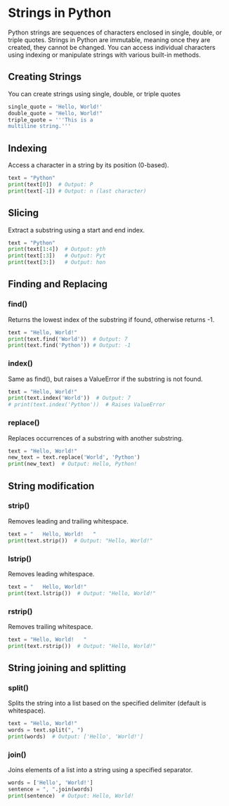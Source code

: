 # Strings in Python

Python strings are sequences of characters enclosed in single, double, or triple quotes. Strings in Python are immutable, 
meaning once they are created, they cannot be changed. You can access individual characters using indexing or manipulate 
strings with various built-in methods.

## Creating Strings

You can create strings using single, double, or triple quotes

```Python
single_quote = 'Hello, World!'
double_quote = "Hello, World!"
triple_quote = '''This is a
multiline string.'''
```

## Indexing

Access a character in a string by its position (0-based).

```Python
text = "Python"
print(text[0])  # Output: P
print(text[-1]) # Output: n (last character)
```

## Slicing

Extract a substring using a start and end index.

```python
text = "Python"
print(text[1:4])  # Output: yth
print(text[:3])   # Output: Pyt
print(text[3:])   # Output: hon
```

## Finding and Replacing

### find()

Returns the lowest index of the substring if found, otherwise returns -1.

```Python
text = "Hello, World!"
print(text.find('World'))  # Output: 7
print(text.find('Python')) # Output: -1
```

### index()

Same as find(), but raises a ValueError if the substring is not found.

```Python
text = "Hello, World!"
print(text.index('World'))  # Output: 7
# print(text.index('Python'))  # Raises ValueError
```

### replace()

Replaces occurrences of a substring with another substring.

```Python
text = "Hello, World!"
new_text = text.replace('World', 'Python')
print(new_text)  # Output: Hello, Python!
```

## String modification

### strip()

Removes leading and trailing whitespace.

```Python
text = "   Hello, World!   "
print(text.strip())  # Output: "Hello, World!"
```

### lstrip()

Removes leading whitespace.

```Python
text = "   Hello, World!"
print(text.lstrip())  # Output: "Hello, World!"
```

### rstrip()

Removes trailing whitespace.

```Python
text = "Hello, World!   "
print(text.rstrip())  # Output: "Hello, World!"
```

## String joining and splitting

### split()

Splits the string into a list based on the specified delimiter (default is whitespace).

```Python
text = "Hello, World!"
words = text.split(", ")
print(words)  # Output: ['Hello', 'World!']
```

### join()

Joins elements of a list into a string using a specified separator.

```Python
words = ['Hello', 'World!']
sentence = ", ".join(words)
print(sentence)  # Output: Hello, World!
```